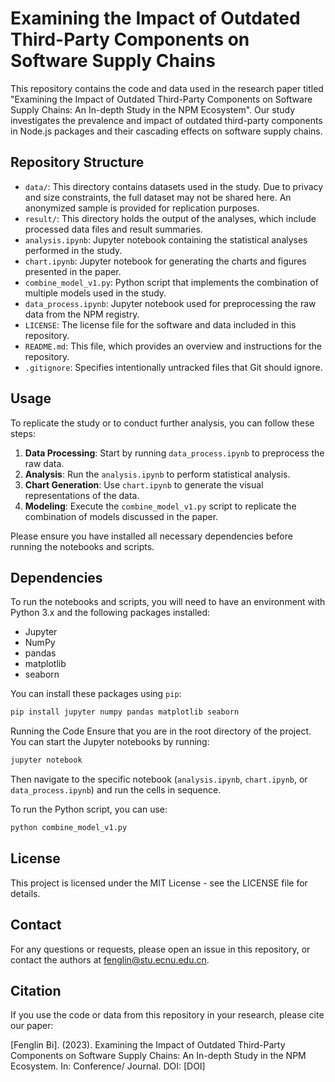 # Examining the Impact of Outdated Third-Party Components on Software Supply Chains

This repository contains the code and data used in the research paper titled "Examining the Impact of Outdated Third-Party Components on Software Supply Chains: An In-depth Study in the NPM Ecosystem". Our study investigates the prevalence and impact of outdated third-party components in Node.js packages and their cascading effects on software supply chains.

## Repository Structure

- `data/`: This directory contains datasets used in the study. Due to privacy and size constraints, the full dataset may not be shared here. An anonymized sample is provided for replication purposes.
- `result/`: This directory holds the output of the analyses, which include processed data files and result summaries.
- `analysis.ipynb`: Jupyter notebook containing the statistical analyses performed in the study.
- `chart.ipynb`: Jupyter notebook for generating the charts and figures presented in the paper.
- `combine_model_v1.py`: Python script that implements the combination of multiple models used in the study.
- `data_process.ipynb`: Jupyter notebook used for preprocessing the raw data from the NPM registry.
- `LICENSE`: The license file for the software and data included in this repository.
- `README.md`: This file, which provides an overview and instructions for the repository.
- `.gitignore`: Specifies intentionally untracked files that Git should ignore.

## Usage

To replicate the study or to conduct further analysis, you can follow these steps:

1. **Data Processing**: Start by running `data_process.ipynb` to preprocess the raw data.
2. **Analysis**: Run the `analysis.ipynb` to perform statistical analysis.
3. **Chart Generation**: Use `chart.ipynb` to generate the visual representations of the data.
4. **Modeling**: Execute the `combine_model_v1.py` script to replicate the combination of models discussed in the paper.

Please ensure you have installed all necessary dependencies before running the notebooks and scripts.

## Dependencies

To run the notebooks and scripts, you will need to have an environment with Python 3.x and the following packages installed:

- Jupyter
- NumPy
- pandas
- matplotlib
- seaborn

You can install these packages using `pip`:

```bash
pip install jupyter numpy pandas matplotlib seaborn
```
Running the Code
Ensure that you are in the root directory of the project. You can start the Jupyter notebooks by running:

```bash
jupyter notebook
```

Then navigate to the specific notebook (`analysis.ipynb`, `chart.ipynb`, or `data_process.ipynb`) and run the cells in sequence.

To run the Python script, you can use:
    
```bash
python combine_model_v1.py
```
## License
This project is licensed under the MIT License - see the LICENSE file for details.

## Contact
For any questions or requests, please open an issue in this repository, or contact the authors at fenglin@stu.ecnu.edu.cn.

## Citation
If you use the code or data from this repository in your research, please cite our paper:

[Fenglin Bi]. (2023). Examining the Impact of Outdated Third-Party Components on Software Supply Chains: An In-depth Study in the NPM Ecosystem. In: Conference/ Journal. DOI: [DOI]
